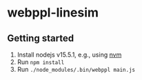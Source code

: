 # webppl-linesim

## Getting started

1. Install nodejs v15.5.1, e.g., using [nvm](https://github.com/nvm-sh/nvm)
2. Run `npm install`
3. Run `./node_modules/.bin/webppl main.js`
